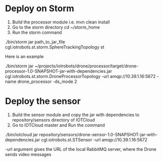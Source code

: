 Deploy on Storm
===============

1. Build the processor module i.e. 
   mvn clean install 
2. Go to the storm directory
   cd ~/storm_home
3. Run the storm command

./bin/storm jar path_to_jar_file cgl.iotrobots.st.storm.SphereTrackingTopology st
 
 Here is an example
 
./bin/storm jar ~/projects/iotrobots/drone/processor/target/drone-processor-1.0-SNAPSHOT-jar-with-dependencies.jar cgl.iotrobots.st.storm.DroneProcessorTopology -url amqp://10.39.1.16:5672 -name drone_processor -ds_mode 2

Deploy the sensor
=================

1. Build the sensor module and copy the jar with dependencies to repository/sensors directory of IOTCloud
2. Go to IOTCloud master and Run the command

./bin/iotcloud jar repository/sensors/drone-sensor-1.0-SNAPSHOT-jar-with-dependencies.jar cgl.iotrobots.st.STSensor -url amqp://10.39.1.16:5672

-url argument gives the URL of the local RabbitMQ server, where the Drone sends video messages
